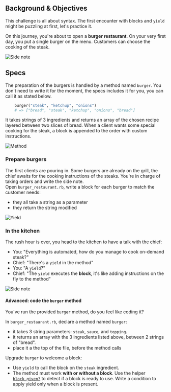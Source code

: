## Background & Objectives

This challenge is all about syntax. The first encounter with blocks and `yield` might be puzzling at first, let's practice it.

On this journey, you're about to open a **burger restaurant**. On your very first day, you put a single burger on the menu. Customers can choose the cooking of the steak.

![Side note](https://raw.githubusercontent.com/lewagon/fullstack-images/master/ruby/burger-restaurant-menu.svg?sanitize=true)



## Specs

The preparation of the burgers is handled by a method named `burger`. You don't need to write it for the moment, the specs includes it for you, you can call it as stated below.

```ruby
	burger("steak", "ketchup", "onions")
	# => ["bread", "steak", "ketchup", "onions", "bread"]
```

It takes strings of 3 ingredients and returns an array of the chosen recipe layered between two slices of bread.
When a client wants some special cooking for the steak, a block is appended to the order with custom instructions.

![Method](https://raw.githubusercontent.com/lewagon/fullstack-images/master/ruby/burger-restaurant-method.svg?sanitize=true)


### Prepare burgers

The first clients are pouring in. Some burgers are already on the grill, the chief awaits for the cooking instructions of the steaks. You're in charge of taking orders and write the side note.  
Open `burger_restaurant.rb`, write a block for each burger to match the customer needs:
- they all take a string as a parameter
- they return the string modified

![Yield](https://raw.githubusercontent.com/lewagon/fullstack-images/master/ruby/burger-restaurant-yield.svg?sanitize=true)


### In the kitchen

The rush hour is over, you head to the kitchen to have a talk with the chief:
- You: "Everything is automated, how do you manage to cook on-demand steak?"
- Chief: "There's a `yield` in the method"
- You: "A `yield`?"
- Chief: "The `yield` executes the **block**, it's like adding instructions on the fly to the method"

![Side note](https://raw.githubusercontent.com/lewagon/fullstack-images/master/ruby/burger-restaurant-side-note.svg?sanitize=true)

#### Advanced: code the `burger` method

You've run the provided `burger` method, do you feel like coding it?

In `burger_restaurant.rb`, declare a method named `burger`:
- it takes 3 string parameters: `steak`, `sauce`, and `topping`.
- it returns an array with the 3 ingredients listed above, between 2 strings of "bread".
- place it a the top of the file, before the method calls


Upgrade `burger` to welcome a block: 
- Use `yield` to call the block on the `steak` ingredient.
- The method must work **with or without a block**. Use the helper [`block_given?`](https://ruby-doc.org/core-2.7.0/Kernel.html#method-i-block_given-3F) to detect if a block is ready to use. Write a condition to apply yield only when a block is present.
